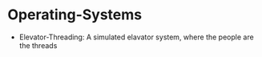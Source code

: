 # Operating-Systems

- Elevator-Threading: A simulated elavator system, where the people are the threads

